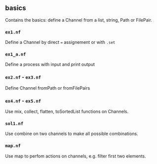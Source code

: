 ## basics

Contains the basics: define a Channel from a list, string, Path or FilePair.

### `ex1.nf`

Define a Channel by direct `=` assignement or with `.set`

### `ex1_a.nf` 

Define a process with input and print output

### `ex2.nf` - `ex3.nf`

Define Channel fromPath or fromFilePairs

### `ex4.nf` - `ex5.nf`

Use mix, collect, flatten, toSortedList functions on Channels.

### `sol1.nf`

Use combine on two channels to make all possible combinations.

### `map.nf`

Use map to perfom actions on channels, e.g. filter first two elements.